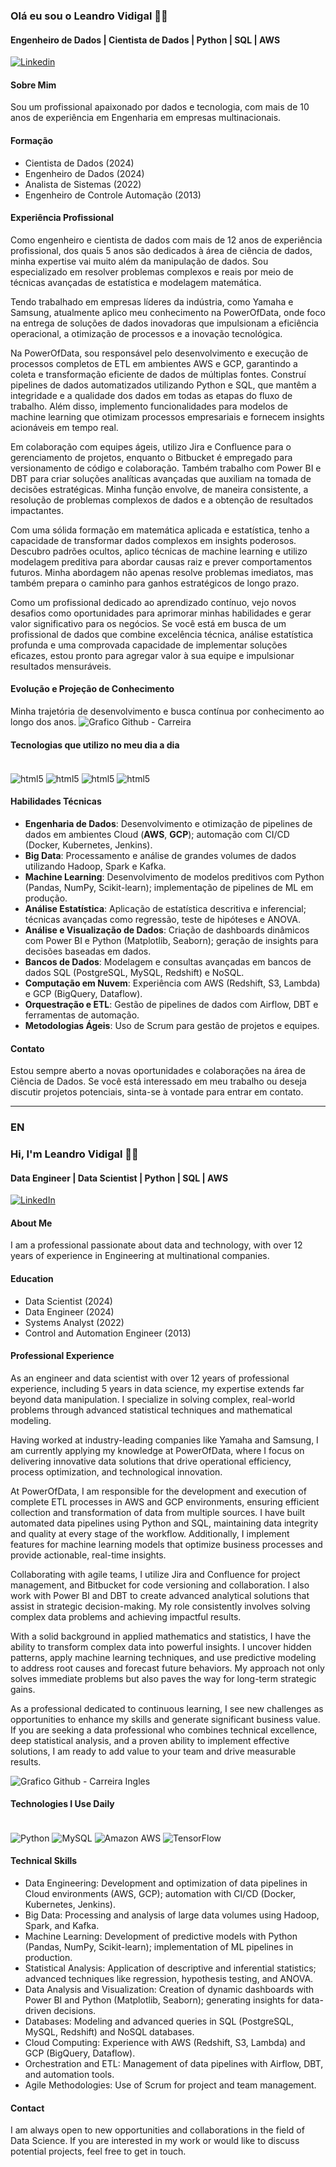 ### Olá eu sou o Leandro Vidigal 🖐🏻
#### Engenheiro de Dados | Cientista de Dados | Python | SQL | AWS
[![Linkedin](https://img.shields.io/badge/LinkedIn-0077B5?style=for-the-badge&logo=linkedin&logoColor=white)](https://www.linkedin.com/in/leandrovidigal)

#### Sobre Mim
Sou um profissional apaixonado por dados e tecnologia, com mais de 10 anos de experiência em Engenharia em empresas multinacionais.

#### Formação
- Cientista de Dados (2024)
- Engenheiro de Dados (2024)
- Analista de Sistemas (2022)
- Engenheiro de Controle Automação (2013)

#### Experiência Profissional
Como engenheiro e cientista de dados com mais de 12 anos de experiência profissional, dos quais 5 anos são dedicados à área de ciência de dados, minha expertise vai muito além da manipulação de dados. Sou especializado em resolver problemas complexos e reais por meio de técnicas avançadas de estatística e modelagem matemática.

Tendo trabalhado em empresas líderes da indústria, como Yamaha e Samsung, atualmente aplico meu conhecimento na PowerOfData, onde foco na entrega de soluções de dados inovadoras que impulsionam a eficiência operacional, a otimização de processos e a inovação tecnológica.

Na PowerOfData, sou responsável pelo desenvolvimento e execução de processos completos de ETL em ambientes AWS e GCP, garantindo a coleta e transformação eficiente de dados de múltiplas fontes. Construí pipelines de dados automatizados utilizando Python e SQL, que mantêm a integridade e a qualidade dos dados em todas as etapas do fluxo de trabalho. Além disso, implemento funcionalidades para modelos de machine learning que otimizam processos empresariais e fornecem insights acionáveis em tempo real.

Em colaboração com equipes ágeis, utilizo Jira e Confluence para o gerenciamento de projetos, enquanto o Bitbucket é empregado para versionamento de código e colaboração. Também trabalho com Power BI e DBT para criar soluções analíticas avançadas que auxiliam na tomada de decisões estratégicas. Minha função envolve, de maneira consistente, a resolução de problemas complexos de dados e a obtenção de resultados impactantes.

Com uma sólida formação em matemática aplicada e estatística, tenho a capacidade de transformar dados complexos em insights poderosos. Descubro padrões ocultos, aplico técnicas de machine learning e utilizo modelagem preditiva para abordar causas raiz e prever comportamentos futuros. Minha abordagem não apenas resolve problemas imediatos, mas também prepara o caminho para ganhos estratégicos de longo prazo.

Como um profissional dedicado ao aprendizado contínuo, vejo novos desafios como oportunidades para aprimorar minhas habilidades e gerar valor significativo para os negócios. Se você está em busca de um profissional de dados que combine excelência técnica, análise estatística profunda e uma comprovada capacidade de implementar soluções eficazes, estou pronto para agregar valor à sua equipe e impulsionar resultados mensuráveis.

#### Evolução e Projeção de Conhecimento
Minha trajetória de desenvolvimento e busca contínua por conhecimento ao longo dos anos.
![Grafico Github - Carreira](https://github.com/user-attachments/assets/6f0692a8-0029-4050-b71e-2f58eac08042)

#### Tecnologias que utilizo no meu dia a dia
<div style="display: inline_block"><br/>
  <img align="center" alt="html5" src="https://img.shields.io/badge/Python-3776AB?style=for-the-badge&logo=python&logoColor=white" />
  <img align="center" alt="html5" src="https://img.shields.io/badge/MySQL-00000F?style=for-the-badge&logo=mysql&logoColor=white" /> 
  <img align="center" alt="html5" src="https://img.shields.io/badge/Amazon_AWS-232F3E?style=for-the-badge&logo=amazon-aws&logoColor=white" /> 
  <img align="center" alt="html5" src="https://img.shields.io/badge/TensorFlow-FF6F00?style=for-the-badge&logo=tensorflow&logoColor=white" /> 
</div>

#### Habilidades Técnicas

- **Engenharia de Dados**: Desenvolvimento e otimização de pipelines de dados em ambientes Cloud (**AWS**, **GCP**); automação com CI/CD (Docker, Kubernetes, Jenkins).
- **Big Data**: Processamento e análise de grandes volumes de dados utilizando Hadoop, Spark e Kafka.
- **Machine Learning**: Desenvolvimento de modelos preditivos com Python (Pandas, NumPy, Scikit-learn); implementação de pipelines de ML em produção.
- **Análise Estatística**: Aplicação de estatística descritiva e inferencial; técnicas avançadas como regressão, teste de hipóteses e ANOVA.
- **Análise e Visualização de Dados**: Criação de dashboards dinâmicos com Power BI e Python (Matplotlib, Seaborn); geração de insights para decisões baseadas em dados.
- **Bancos de Dados**: Modelagem e consultas avançadas em bancos de dados SQL (PostgreSQL, MySQL, Redshift) e NoSQL.
- **Computação em Nuvem**: Experiência com AWS (Redshift, S3, Lambda) e GCP (BigQuery, Dataflow).
- **Orquestração e ETL**: Gestão de pipelines de dados com Airflow, DBT e ferramentas de automação.
- **Metodologias Ágeis**: Uso de Scrum para gestão de projetos e equipes.

#### Contato
Estou sempre aberto a novas oportunidades e colaborações na área de Ciência de Dados. Se você está interessado em meu trabalho ou deseja discutir projetos potenciais, sinta-se à vontade para entrar em contato.

______________________________________________________________________________________________________________________________________________________________________

### EN
### Hi, I'm Leandro Vidigal 🖐🏻

#### Data Engineer | Data Scientist | Python | SQL | AWS
[![LinkedIn](https://img.shields.io/badge/LinkedIn-0077B5?style=for-the-badge&logo=linkedin&logoColor=white)](https://www.linkedin.com/in/leandrovidigal)

#### About Me
I am a professional passionate about data and technology, with over 12 years of experience in Engineering at multinational companies.

#### Education
- Data Scientist (2024)
- Data Engineer (2024)
- Systems Analyst (2022)
- Control and Automation Engineer (2013)

#### Professional Experience

As an engineer and data scientist with over 12 years of professional experience, including 5 years in data science, my expertise extends far beyond data manipulation. I specialize in solving complex, real-world problems through advanced statistical techniques and mathematical modeling.

Having worked at industry-leading companies like Yamaha and Samsung, I am currently applying my knowledge at PowerOfData, where I focus on delivering innovative data solutions that drive operational efficiency, process optimization, and technological innovation.

At PowerOfData, I am responsible for the development and execution of complete ETL processes in AWS and GCP environments, ensuring efficient collection and transformation of data from multiple sources. I have built automated data pipelines using Python and SQL, maintaining data integrity and quality at every stage of the workflow. Additionally, I implement features for machine learning models that optimize business processes and provide actionable, real-time insights.

Collaborating with agile teams, I utilize Jira and Confluence for project management, and Bitbucket for code versioning and collaboration. I also work with Power BI and DBT to create advanced analytical solutions that assist in strategic decision-making. My role consistently involves solving complex data problems and achieving impactful results.

With a solid background in applied mathematics and statistics, I have the ability to transform complex data into powerful insights. I uncover hidden patterns, apply machine learning techniques, and use predictive modeling to address root causes and forecast future behaviors. My approach not only solves immediate problems but also paves the way for long-term strategic gains.

As a professional dedicated to continuous learning, I see new challenges as opportunities to enhance my skills and generate significant business value. If you are seeking a data professional who combines technical excellence, deep statistical analysis, and a proven ability to implement effective solutions, I am ready to add value to your team and drive measurable results.

![Grafico Github - Carreira Ingles](https://github.com/user-attachments/assets/8fc00276-7b78-4385-8328-e4a92d8cb286)

#### Technologies I Use Daily
<div style="display: inline_block"><br/>
  <img align="center" alt="Python" src="https://img.shields.io/badge/Python-3776AB?style=for-the-badge&logo=python&logoColor=white" />
  <img align="center" alt="MySQL" src="https://img.shields.io/badge/MySQL-00000F?style=for-the-badge&logo=mysql&logoColor=white" /> 
  <img align="center" alt="Amazon AWS" src="https://img.shields.io/badge/Amazon_AWS-232F3E?style=for-the-badge&logo=amazon-aws&logoColor=white" /> 
  <img align="center" alt="TensorFlow" src="https://img.shields.io/badge/TensorFlow-FF6F00?style=for-the-badge&logo=tensorflow&logoColor=white" /> 
</div>

#### Technical Skills
- Data Engineering: Development and optimization of data pipelines in Cloud environments (AWS, GCP); automation with CI/CD (Docker, Kubernetes, Jenkins).
- Big Data: Processing and analysis of large data volumes using Hadoop, Spark, and Kafka.
- Machine Learning: Development of predictive models with Python (Pandas, NumPy, Scikit-learn); implementation of ML pipelines in production.
- Statistical Analysis: Application of descriptive and inferential statistics; advanced techniques like regression, hypothesis testing, and ANOVA.
- Data Analysis and Visualization: Creation of dynamic dashboards with Power BI and Python (Matplotlib, Seaborn); generating insights for data-driven decisions.
- Databases: Modeling and advanced queries in SQL (PostgreSQL, MySQL, Redshift) and NoSQL databases.
- Cloud Computing: Experience with AWS (Redshift, S3, Lambda) and GCP (BigQuery, Dataflow).
- Orchestration and ETL: Management of data pipelines with Airflow, DBT, and automation tools.
- Agile Methodologies: Use of Scrum for project and team management.

#### Contact
I am always open to new opportunities and collaborations in the field of Data Science. If you are interested in my work or would like to discuss potential projects, feel free to get in touch.

